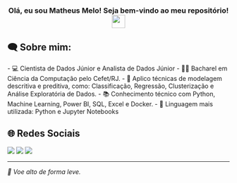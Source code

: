 <h3 align="center"> Olá, eu sou Matheus Melo! Seja bem-vindo ao meu repositório!<img src="https://media.giphy.com/media/hvRJCLFzcasrR4ia7z/giphy.gif" width="30"></h3>

<h2 align="left">🗨 Sobre mim:</h2>
 - 💻 Cientista de Dados Júnior e Analista de Dados Júnior
 - 👨‍🎓 Bacharel em Ciência da Computação pelo Cefet/RJ.
 - 🔭 Aplico técnicas de modelagem descritiva e preditiva, como: Classificação, Regressão, Clusterização e Análise Exploratória de Dados.
 - 📚 Conhecimento técnico com Python, Machine Learning, Power BI, SQL, Excel e Docker.
 - 🌟 Linguagem mais utilizada: Python e Jupyter Notebooks

<h2 align="left">🌐 Redes Sociais</h2>
<a href="https://www.linkedin.com/in/matheussmelo1702/" target="_blank"><img src="https://img.shields.io/badge/-LinkedIn-%230077B5?style=for-the-badge&logo=linkedin&logoColor=white" target="_blank"></a> 
<a href="https://medium.com/@matheussmelo" target="_blank"><img src="https://img.shields.io/badge/Medium-12100E?style=for-the-badge&logo=medium&logoColor=white" target="_blank"></a> 
<a href = "mailto:matheusmelo1702@gmail.com"><img src="https://img.shields.io/badge/-Gmail-%23333?style=for-the-badge&logo=gmail&logoColor=white" target="_blank"></a>

</div>

---

*🎈 Voe alto de forma leve.*

